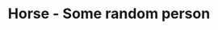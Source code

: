 ---
pid: WS105
title: Horse - Some random person
location_transcription: Washington Square
zipcode: '19103'
outside_phl: 
neighborhood: Rittenhouse Square,Avenue of The Arts,Logan Square,Fitler Square
age: '13'
age_range: 13-19
instagram: 
image_file_name: WS_105.jpg
proposal_transcription: "[a horse, a person, and an eye]"
topic: Animals,Unknown
topic_summary: 0, 0
type: Other No Form
keywords_other: horse
credit: Imogen
image_labels: 
twitter: 
facebook: 
permalink: "/monuments/ws105/"
layout: item-page
---